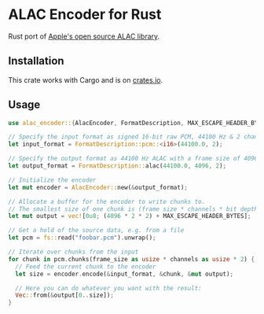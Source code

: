# ALAC Encoder for Rust

Rust port of [Apple's open source ALAC library](https://macosforge.github.io/alac/).

## Installation

This crate works with Cargo and is on [crates.io](https://crates.io/crates/alac-encoder).

## Usage

```rust
use alac_encoder::{AlacEncoder, FormatDescription, MAX_ESCAPE_HEADER_BYTES};

// Specify the input format as signed 16-bit raw PCM, 44100 Hz & 2 channels
let input_format = FormatDescription::pcm::<i16>(44100.0, 2);

// Specify the output format as 44100 Hz ALAC with a frame size of 4096 & 2 channels
let output_format = FormatDescription::alac(44100.0, 4096, 2);

// Initialize the encoder
let mut encoder = AlacEncoder::new(&output_format);

// Allocate a buffer for the encoder to write chunks to.
// The smallest size of one chunk is (frame size * channels * bit depth in bytes) + max escape header bytes.
let mut output = vec![0u8; (4096 * 2 * 2) + MAX_ESCAPE_HEADER_BYTES];

// Get a hold of the source data, e.g. from a file
let pcm = fs::read("foobar.pcm").unwrap();

// Iterate over chunks from the input
for chunk in pcm.chunks(frame_size as usize * channels as usize * 2) {
  // Feed the current chunk to the encoder
  let size = encoder.encode(&input_format, &chunk, &mut output);

  // Here you can do whatever you want with the result:
  Vec::from(&output[0..size]);
}
```
